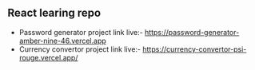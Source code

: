 ## React learing repo
- Password generator project link live:- https://password-generator-amber-nine-46.vercel.app
- Currency convertor project link live:- https://currency-convertor-psi-rouge.vercel.app/
